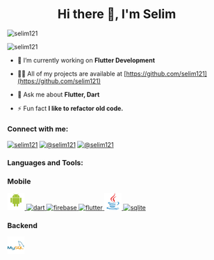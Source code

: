 <h1 align="center">Hi there 👋, I'm Selim</h1>

<p align="left"> <img src="https://komarev.com/ghpvc/?username=selim121&label=Profile%20views&color=0e75b6&style=flat" alt="selim121" /> </p>

<p align="left"><img src="https://github-profile-trophy.vercel.app/?username=selim121" alt="selim121" /> </p>

- 🔭 I’m currently working on **Flutter Development**

- 👨‍💻 All of my projects are available at [https://github.com/selim121](https://github.com/selim121)

- 💬 Ask me about **Flutter, Dart**

- ⚡ Fun fact **I like to refactor old code.**

<h3 align="left">Connect with me:</h3>
<p align="left">
<a href="https://www.linkedin.com/in/selimhossain-sh1/" target="blank"><img align="center" src="https://cdn.jsdelivr.net/npm/simple-icons@3.0.1/icons/linkedin.svg" alt="selim121" height="30" width="40" /></a>
<a href="https://www.facebook.com/selimhossain.sh1/" target="blank"><img align="center" src="https://cdn.jsdelivr.net/npm/simple-icons@3.0.1/icons/facebook.svg" alt="@selim121" height="30" width="40" /></a>
 <a href="https://twitter.com/selim_hossain1" target="blank"><img align="center" src="https://cdn.jsdelivr.net/npm/simple-icons@3.0.1/icons/twitter.svg" alt="@selim121" height="30" width="40" /></a>
</p>

<h3 align="left">Languages and Tools:</h3>

<h3 align="left">Mobile</h3>
 <a href="https://developer.
 .com" target="_blank"> <img src="https://raw.githubusercontent.com/devicons/devicon/master/icons/android/android-original-wordmark.svg" alt="android" width="40" height="40"/> </a>
<a href="https://dart.dev" target="_blank"> <img src="https://www.vectorlogo.zone/logos/dartlang/dartlang-icon.svg" alt="dart" width="40" height="40"/> </a>  
<a href="https://firebase.google.com/" target="_blank"> <img src="https://www.vectorlogo.zone/logos/firebase/firebase-icon.svg" alt="firebase" width="40" height="40"/> </a>
<a href="https://flutter.dev" target="_blank"> <img src="https://www.vectorlogo.zone/logos/flutterio/flutterio-icon.svg" alt="flutter" width="40" height="40"/> </a>
<a href="https://www.java.com" target="_blank"> <img src="https://raw.githubusercontent.com/devicons/devicon/master/icons/java/java-original.svg" alt="java" width="40" height="40"/> </a>
<a href="https://www.sqlite.org/" target="_blank"> <img src="https://www.vectorlogo.zone/logos/sqlite/sqlite-icon.svg" alt="sqlite" width="40" height="40"/> </a>


<h3 align="left">Backend</h3>
<a href="https://www.mysql.com/" target="_blank"> <img src="https://raw.githubusercontent.com/devicons/devicon/master/icons/mysql/mysql-original-wordmark.svg" alt="mysql" width="40" height="40"/> </a>

